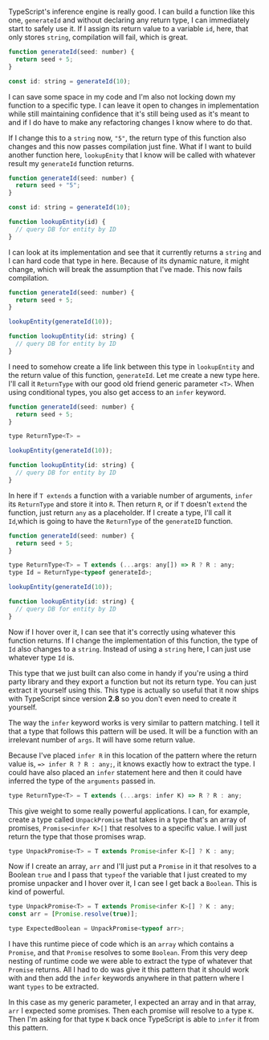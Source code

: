 TypeScript's inference engine is really good. I can build a function like this one, `generateId` and without declaring any return type, I can immediately start to safely use it. If I assign its return value to a variable `id`, here, that only stores `string`, compilation will fail, which is great.

```js
function generateId(seed: number) {
  return seed + 5;
}

const id: string = generateId(10);
```

I can save some space in my code and I'm also not locking down my function to a specific type. I can leave it open to changes in implementation while still maintaining confidence that it's still being used as it's meant to and if I do have to make any refactoring changes I know where to do that.

If I change this to a `string` now, `"5"`, the return type of this function also changes and this now passes compilation just fine. What if I want to build another function here, `lookupEnity` that I know will be called with whatever result my `generateId` function returns.

```js
function generateId(seed: number) {
  return seed + "5";
}

const id: string = generateId(10);

function lookupEntity(id) {
  // query DB for entity by ID
}
```

I can look at its implementation and see that it currently returns a `string` and I can hard code that type in here. Because of its dynamic nature, it might change, which will break the assumption that I've made. This now fails compilation.

```js
function generateId(seed: number) {
  return seed + 5;
}

lookupEntity(generateId(10));

function lookupEntity(id: string) {
  // query DB for entity by ID
}
```

I need to somehow create a life link between this type in `lookupEntity` and the return value of this function, `generateId`. Let me create a new type here. I'll call it `ReturnType` with our good old friend generic parameter `<T>`. When using conditional types, you also get access to an `infer` keyword.

```js
function generateId(seed: number) {
  return seed + 5;
}

type ReturnType<T> =

lookupEntity(generateId(10));

function lookupEntity(id: string) {
  // query DB for entity by ID
}
```

In here if `T extends` a function with a variable number of arguments, `infer` its `ReturnType` and store it into `R`. Then return `R`, or if `T` doesn't `extend` the function, just return `any` as a placeholder. If I create a type, I'll call it `Id`,which is going to have the `ReturnType` of the `generateID` function.

```js
function generateId(seed: number) {
  return seed + 5;
}

type ReturnType<T> = T extends (...args: any[]) => R ? R : any;
type Id = ReturnType<typeof generateId>;

lookupEntity(generateId(10));

function lookupEntity(id: string) {
  // query DB for entity by ID
}
```

Now if I hover over it, I can see that it's correctly using whatever this function returns. If I change the implementation of this function, the type of `Id` also changes to a `string`. Instead of using a `string` here, I can just use whatever type `Id` is.

This type that we just built can also come in handy if you're using a third party library and they export a function but not its return type. You can just extract it yourself using this. This type is actually so useful that it now ships with TypeScript since version **2.8** so you don't even need to create it yourself.

The way the `infer` keyword works is very similar to pattern matching. I tell it that a type that follows this pattern will be used. It will be a function with an irrelevant number of `args`. It will have some return value.

Because I've placed `infer R` in this location of the pattern where the return value is, `=> infer R ? R : any;`, it knows exactly how to extract the type. I could have also placed an `infer` statement here and then it could have inferred the type of the `arguments` passed in.

```js
type ReturnType<T> = T extends (...args: infer K) => R ? R : any;
```

This give weight to some really powerful applications. I can, for example, create a type called `UnpackPromise` that takes in a type that's an array of promises, `Promise<infer K>[]` that resolves to a specific value. I will just return the type that those promises wrap.

```js
type UnpackPromise<T> = T extends Promise<infer K>[] ? K : any;
```

Now if I create an array, `arr` and I'll just put a `Promise` in it that resolves to a Boolean `true` and I pass that `typeof` the variable that I just created to my promise unpacker and I hover over it, I can see I get back a `Boolean`. This is kind of powerful.

```js
type UnpackPromise<T> = T extends Promise<infer K>[] ? K : any;
const arr = [Promise.resolve(true)];

type ExpectedBoolean = UnpackPromise<typeof arr>;
```

I have this runtime piece of code which is an `array` which contains a `Promise`, and that `Promise` resolves to some `Boolean`. From this very deep nesting of runtime code we were able to extract the type of whatever that `Promise` returns. All I had to do was give it this pattern that it should work with and then add the `infer` keywords anywhere in that pattern where I want `types` to be extracted.

In this case as my generic parameter, I expected an array and in that array, `arr` I expected some promises. Then each promise will resolve to a type `K`. Then I'm asking for that type `K` back once TypeScript is able to `infer` it from this pattern.
